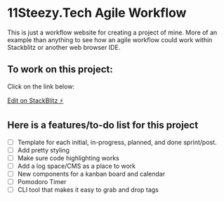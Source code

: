 # 11Steezy.Tech Agile Workflow

This is just a workflow website for creating a project of mine. More of an example than anything to see how an agile workflow could work within Stackblitz or another web browser IDE.

## To work on this project:
Click on the link below:

[Edit on StackBlitz ⚡️](https://stackblitz.com/edit/11steezy-tech)

## Here is a features/to-do list for this project
- [ ] Template for each initial, in-progress, planned, and done sprint/post.
- [ ] Add pretty styling
- [ ] Make sure code highlighting works
- [ ] Add a log space/CMS as a place to work
- [ ] New components for a kanban board and calendar
- [ ] Pomodoro Timer
- [ ] CLI tool that makes it easy to grab and drop tags
